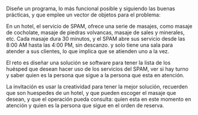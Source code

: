 Diseñe un programa, lo más funcional posible y siguiendo las buenas prácticas, y que emplee un vector de objetos para el problema:

En un hotel, el servicio de SPAM, ofrece una serie de masajes, como masaje de cocholate, masaje de piedras volvancas, masaje de sales y minerales, etc.
Cada masaje dura 30 minutos, y el SPAM abre sus servicio desde las 8:00 AM hasta las 4:00 PM, sin descanzo. y solo tiene una sala para atender a sus clientes, lo que implica que se atienden uno a la vez.

El reto es diseñar una solución se software para tener la lista de los huésped que desean hacer uso de los servicios del SPAM, ver si hay turno y saber quien es la persona que sigue a la persona que esta en atención.

La invitación es usar la creatividad para tener la mejor solución, recuerden que son huespedes de un hotel, y que pueden escoger el masaje que desean, y que el operación pueda consulta: quien esta en este momento en atención y quien es la persona que sigue en el orden de reserva.
